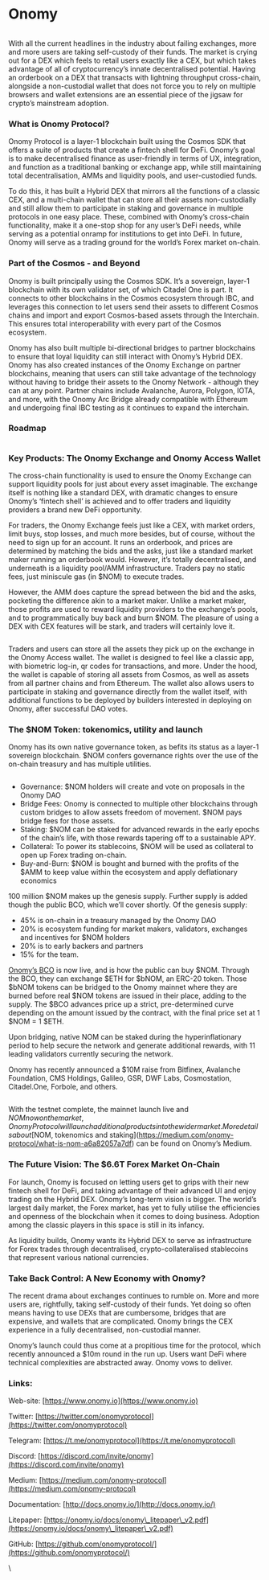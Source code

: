 # Onomy

<figure><img src="../.gitbook/assets/image (5) (3).png" alt=""><figcaption></figcaption></figure>

With all the current headlines in the industry about failing exchanges, more and more users are taking self-custody of their funds. The market is crying out for a DEX which feels to retail users exactly like a CEX, but which takes advantage of all of cryptocurrency’s innate decentralised potential. Having an orderbook on a DEX that transacts with lightning throughput cross-chain, alongside a non-custodial wallet that does not force you to rely on multiple browsers and wallet extensions are an essential piece of the jigsaw for crypto’s mainstream adoption.&#x20;

### What is Onomy Protocol?

Onomy Protocol is a layer-1 blockchain built using the Cosmos SDK that offers a suite of products that create a fintech shell for DeFi. Onomy’s goal is to make decentralised finance as user-friendly in terms of UX, integration, and function as a traditional banking or exchange app, while still maintaining total decentralisation, AMMs and liquidity pools, and user-custodied funds.

To do this, it has built a Hybrid DEX that mirrors all the functions of a classic CEX, and a multi-chain wallet that can store all their assets non-custodially and still allow them to participate in staking and governance in multiple protocols in one easy place. These, combined with Onomy’s cross-chain functionality, make it a one-stop shop for any user’s DeFi needs, while serving as a potential onramp for institutions to get into DeFi. In future, Onomy will serve as a trading ground for the world’s Forex market on-chain.

### Part of the Cosmos - and Beyond

Onomy is built principally using the Cosmos SDK. It’s a sovereign, layer-1 blockchain with its own validator set, of which Citadel One is part. It connects to other blockchains in the Cosmos ecosystem through IBC, and leverages this connection to let users send their assets to different Cosmos chains and import and export Cosmos-based assets through the Interchain. This ensures total interoperability with every part of the Cosmos ecosystem.

Onomy has also built multiple bi-directional bridges to partner blockchains to ensure that loyal liquidity can still interact with Onomy’s Hybrid DEX. Onomy has also created instances of the Onomy Exchange on partner blockchains, meaning that users can still take advantage of the technology without having to bridge their assets to the Onomy Network - although they can at any point. Partner chains include Avalanche, Aurora, Polygon, IOTA, and more, with the Onomy Arc Bridge already compatible with Ethereum and undergoing final IBC testing as it continues to expand the interchain.&#x20;

### Roadmap

<figure><img src="../.gitbook/assets/image (2) (5).png" alt=""><figcaption></figcaption></figure>

### Key Products: The Onomy Exchange and Onomy Access Wallet

The cross-chain functionality is used to ensure the Onomy Exchange can support liquidity pools for just about every asset imaginable. The exchange itself is nothing like a standard DEX, with dramatic changes to ensure Onomy’s ‘fintech shell’ is achieved and to offer traders and liquidity providers a brand new DeFi opportunity.&#x20;

For traders, the Onomy Exchange feels just like a CEX, with market orders, limit buys, stop losses, and much more besides, but of course, without the need to sign up for an account. It runs an orderbook, and prices are determined by matching the bids and the asks, just like a standard market maker running an orderbook would. However, it’s totally decentralised, and underneath is a liquidity pool/AMM infrastructure. Traders pay no static fees, just miniscule gas (in $NOM) to execute trades.&#x20;

However, the AMM does capture the spread between the bid and the asks, pocketing the difference akin to a market maker. Unlike a market maker, those profits are used to reward liquidity providers to the exchange’s pools, and to programmatically buy back and burn $NOM. The pleasure of using a DEX with CEX features will be stark, and traders will certainly love it.&#x20;

<figure><img src="../.gitbook/assets/image (11).png" alt=""><figcaption></figcaption></figure>

Traders and users can store all the assets they pick up on the exchange in the Onomy Access wallet. The wallet is designed to feel like a classic app, with biometric log-in, qr codes for transactions, and more. Under the hood, the wallet is capable of storing all assets from Cosmos, as well as assets from all partner chains and from Ethereum. The wallet also allows users to participate in staking and governance directly from the wallet itself, with additional functions to be deployed by builders interested in deploying on Onomy, after successful DAO votes.&#x20;

### The $NOM Token: tokenomics, utility and launch

Onomy has its own native governance token, as befits its status as a layer-1 sovereign blockchain. $NOM confers governance rights over the use of the on-chain treasury and has multiple utilities.

<figure><img src="../.gitbook/assets/image (9).png" alt=""><figcaption></figcaption></figure>

* Governance: $NOM holders will create and vote on proposals in the Onomy DAO
* Bridge Fees: Onomy is connected to multiple other blockchains through custom bridges to allow assets freedom of movement. $NOM pays bridge fees for those assets.
* Staking: $NOM can be staked for advanced rewards in the early epochs of the chain’s life, with those rewards tapering off to a sustainable APY.
* Collateral: To power its stablecoins, $NOM will be used as collateral to open up Forex trading on-chain.
* Buy-and-Burn: $NOM is bought and burned with the profits of the $AMM to keep value within the ecosystem and apply deflationary economics

100 million $NOM makes up the genesis supply. Further supply is added though the public BCO, which we’ll cover shortly. Of the genesis supply:

* 45% is on-chain in a treasury managed by the Onomy DAO
* 20% is ecosystem funding for market makers, validators, exchanges and incentives for $NOM holders
* 20% is to early backers and partners
* 15% for the team.

[Onomy’s BCO](https://bco.onomy.io/) is now live, and is how the public can buy $NOM. Through the BCO, they can exchange $ETH for $bNOM, an ERC-20 token. Those $bNOM tokens can be bridged to the Onomy mainnet where they are burned before real $NOM tokens are issued in their place, adding to the supply. The $BCO advances price up a strict, pre-determined curve depending on the amount issued by the contract, with the final price set at 1 $NOM = 1 $ETH.&#x20;

Upon bridging, native NOM can be staked during the hyperinflationary period to help secure the network and generate additional rewards, with 11 leading validators currently securing the network.&#x20;

Onomy has recently announced a $10M raise from Bitfinex, Avalanche Foundation, CMS Holdings, Galileo, GSR, DWF Labs, Cosmostation, Citadel.One, Forbole, and others.&#x20;

<figure><img src="../.gitbook/assets/image (3).png" alt=""><figcaption></figcaption></figure>

With the testnet complete, the mainnet launch live and $NOM now on the market, Onomy Protocol will launch additional products into the wider market. More details about [$NOM, tokenomics and staking](https://medium.com/onomy-protocol/what-is-nom-a6a82057a7df) can be found on Onomy’s Medium.

### The Future Vision: The $6.6T Forex Market On-Chain

For launch, Onomy is focused on letting users get to grips with their new fintech shell for DeFi, and taking advantage of their advanced UI and enjoy trading on the Hybrid DEX. Onomy’s long-term vision is bigger. The world’s largest daily market, the Forex market, has yet to fully utilise the efficiencies and openness of the blockchain when it comes to doing business. Adoption among the classic players in this space is still in its infancy.

As liquidity builds, Onomy wants its Hybrid DEX to serve as infrastructure for Forex trades through decentralised, crypto-collateralised stablecoins that represent various national currencies.&#x20;

### Take Back Control: A New Economy with Onomy?

The recent drama about exchanges continues to rumble on. More and more users are, rightfully, taking self-custody of their funds. Yet doing so often means having to use DEXs that are cumbersome, bridges that are expensive, and wallets that are complicated. Onomy brings the CEX experience in a fully decentralised, non-custodial manner.&#x20;

Onomy’s launch could thus come at a propitious time for the protocol, which recently announced a $10m round in the run up. Users want DeFi where technical complexities are abstracted away. Onomy vows to deliver.&#x20;

### **Links:**

Web-site: [https://www.onomy.io](https://www.onomy.io)

Twitter: [https://twitter.com/onomyprotocol](https://twitter.com/onomyprotocol)

Telegram: [https://t.me/onomyprotocol](https://t.me/onomyprotocol)

Discord: [https://discord.com/invite/onomy](https://discord.com/invite/onomy)

Medium: [https://medium.com/onomy-protocol](https://medium.com/onomy-protocol)

Documentation: [http://docs.onomy.io/](http://docs.onomy.io/)

Litepaper: [https://onomy.io/docs/onomy\_litepaper\_v2.pdf](https://onomy.io/docs/onomy\_litepaper\_v2.pdf)

GitHub: [https://github.com/onomyprotocol/](https://github.com/onomyprotocol/)

\
